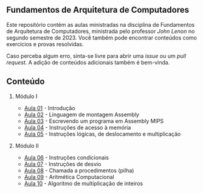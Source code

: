 ## Fundamentos de Arquitetura de Computadores

Este repositório contém as aulas ministradas na disciplina de Fundamentos de Arquitetura de Computadores, ministrada pelo professor *John Lenon* no segundo semestre de 2023. Você também pode encontrar conteúdos como exercícios e provas resolvidas.

Caso perceba algum erro, sinta-se livre para abrir uma *issue* ou um *pull request*. A adição de conteúdos adicionais também é bem-vinda.

## Conteúdo

1. Módulo I
    - [Aula 01](aulas/aula01/notes.md) - Introdução
    - [Aula 02](aulas/aula02/notes.md) - Linguagem de montagem Assembly
    - [Aula 03](aulas/aula03/notes.md) - Escrevendo um programa em Assembly MIPS
    - [Aula 04](aulas/aula04/notes.md) - Instruções de acesso à memória
    - [Aula 05](aulas/aula05/notes.md) - Instruções lógicas, de deslocamento e multiplicação

2. Módulo II
    - [Aula 06](aulas/aula06/notes.md) - Instruções condicionais
    - [Aula 07](aulas/aula07/notes.md) - Instruções de desvio
    - [Aula 08](aulas/aula08/notes.md) - Chamada a procedimentos (pilha)
    - [Aula 09](aulas/aula09/notes.md) - Aritmética Computacional
    - [Aula 10](aulas/aula10/notes.md) - Algoritmo de multiplicação de inteiros


